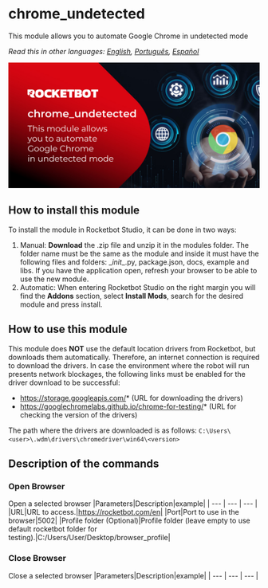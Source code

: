 # chrome_undetected
  
This module allows you to automate Google Chrome in undetected mode  

*Read this in other languages: [English](Manual_chrome_undetected.md), [Português](Manual_chrome_undetected.pr.md), [Español](Manual_chrome_undetected.es.md)*
  
![banner](imgs/Banner_chrome_undetected.jpg)
## How to install this module
  
To install the module in Rocketbot Studio, it can be done in two ways:
1. Manual: __Download__ the .zip file and unzip it in the modules folder. The folder name must be the same as the module and inside it must have the following files and folders: \__init__.py, package.json, docs, example and libs. If you have the application open, refresh your browser to be able to use the new module.
2. Automatic: When entering Rocketbot Studio on the right margin you will find the **Addons** section, select **Install Mods**, search for the desired module and press install.  


## How to use this module

This module does **NOT** use the default location drivers from Rocketbot, but downloads them automatically. Therefore, an internet connection is required to download the drivers. In case the environment where the robot will run presents network blockages, the following links must be enabled for the driver download to be successful:

- https://storage.googleapis.com/* (URL for downloading the drivers)
- https://googlechromelabs.github.io/chrome-for-testing/* (URL for checking the version of the drivers)

The path where the drivers are downloaded is as follows:
`C:\Users\<user>\.wdm\drivers\chromedriver\win64\<version>`

## Description of the commands

### Open Browser
  
Open a selected browser
|Parameters|Description|example|
| --- | --- | --- |
|URL|URL to access.|https://rocketbot.com/en|
|Port|Port to use in the browser|5002|
|Profile folder (Optional)|Profile folder (leave empty to use default rocketbot folder for testing).|C:/Users/User/Desktop/browser_profile|

### Close Browser
  
Close a selected browser
|Parameters|Description|example|
| --- | --- | --- |
